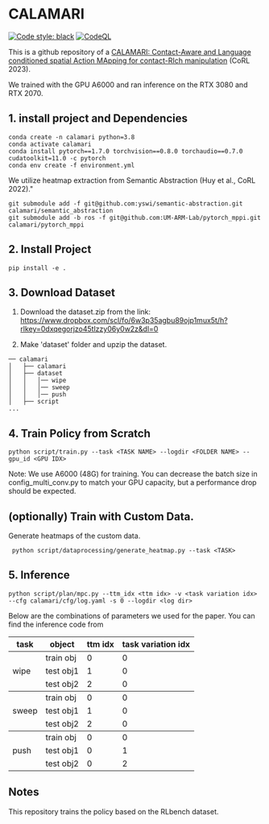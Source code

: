 # CALAMARI

<a href="https://github.com/psf/black"><img alt="Code style: black" src="https://img.shields.io/badge/code%20style-black-000000.svg"></a>
[![CodeQL](https://github.com/MMintLab/VIRDO/actions/workflows/codeql-analysis.yml/badge.svg)](https://github.com/MMintLab/VIRDO/actions/workflows/codeql-analysis.yml)


This is a github repository of a [CALAMARI: Contact-Aware and Language conditioned spatial Action MApping for contact-RIch manipulation](https://proceedings.mlr.press/v229/wi23a.html) (CoRL 2023).


We trained with the GPU A6000 and ran inference on the RTX 3080 and RTX 2070.

## 1. install project and Dependencies
```angular2html
conda create -n calamari python=3.8
conda activate calamari
conda install pytorch==1.7.0 torchvision==0.8.0 torchaudio==0.7.0 cudatoolkit=11.0 -c pytorch
conda env create -f environment.yml
```
We utilize heatmap extraction from Semantic Abstraction (Huy et al., CoRL 2022)."
```angular2html
git submodule add -f git@github.com:yswi/semantic-abstraction.git calamari/semantic_abstraction
git submodule add -b ros -f git@github.com:UM-ARM-Lab/pytorch_mppi.git calamari/pytorch_mppi

```

## 2. Install Project
```
pip install -e .
```

## 3. Download Dataset
1. Download the dataset.zip from the link:
https://www.dropbox.com/scl/fo/6w3p35agbu89ojp1mux5t/h?rlkey=0dxqegorjzo45tlzzy06y0w2z&dl=0

2. Make 'dataset' folder and upzip the dataset.

```
── calamari
│   ├── calamari
│   ├── dataset
│   │   │── wipe
│   │   │── sweep
│   │   │── push
│   ├── script
...
```


## 4. Train Policy from Scratch
```
python script/train.py --task <TASK NAME> --logdir <FOLDER NAME> --gpu_id <GPU IDX>
```
Note: We use A6000 (48G) for training. You can decrease the batch size in config_multi_conv.py to match your GPU capacity, but a performance drop should be expected.


## (optionally) Train with Custom Data. 
Generate heatmaps of the custom data.
```
 python script/dataprocessing/generate_heatmap.py --task <TASK>
```

## 5. Inference
```commandline
python script/plan/mpc.py --ttm_idx <ttm idx> -v <task variation idx>  --cfg calamari/cfg/log.yaml -s 0 --logdir <log dir>
```
Below are the combinations of parameters we used for the paper. You can find the inference code from 
<table>
    <thead>
        <tr>
            <th>task</th>
            <th>object</th>
            <th>ttm idx</th>
            <th>task variation idx</th>
        </tr>
    </thead>
    <tbody>
        <tr>
            <td rowspan=3>wipe</td>
            <td>train obj</td>
            <td>0</td>
            <td>0</td>
        </tr>
        <tr>
            <td>test obj1</td>
            <td>1</td>
            <td>0</td>
        </tr>
        <tr>
            <td>test obj2</td>
            <td>2</td>
            <td>0</td>
        </tr>
    </tbody>
    <tbody>
        <tr>
            <td rowspan=3>sweep</td>
            <td>train obj</td>
            <td>0</td>
            <td>0</td>
        </tr>
        <tr>
            <td>test obj1</td>
            <td>1</td>
            <td>0</td>
        </tr>
        <tr>
            <td>test obj2</td>
            <td>2</td>
            <td>0</td>
        </tr>
    </tbody>
    <tbody>
        <tr>
            <td rowspan=3>push</td>
            <td>train obj</td>
            <td>0</td>
            <td>0</td>
        </tr>
        <tr>
            <td>test obj1</td>
            <td>0</td>
            <td>1</td>
        </tr>
        <tr>
            <td>test obj2</td>
            <td>0</td>
            <td>2</td>
        </tr>
    </tbody>
</table>

## Notes
This repository trains the policy based on the RLbench dataset.